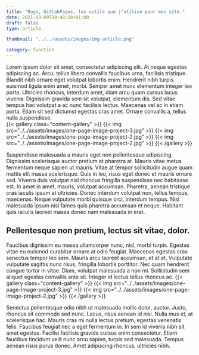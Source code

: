 ```yaml
---
title: "Hugo, GitlabPages, les outils que j’utilise pour mon site."
date: 2021-03-09T20:48:28+01:00
draft: false
type: article

thumbnail: "../../assets/images/img-article.png"

category: function
---
```

Lorem ipsum dolor sit amet, consectetur adipiscing elit. At neque egestas adipiscing ac. Arcu, tellus libero convallis faucibus urna, facilisis tristique. Blandit nibh ornare eget volutpat lobortis enim. Hendrerit nibh turpis euismod ligula enim amet, morbi. Semper amet nunc elementum integer leo porta.
Ultricies rhoncus, interdum amet, diam arcu quam cursus lacus viverra. Dignissim gravida sem sit volutpat, elementum dis. Sed vitae tempus hac volutpat a ac nunc facilisis lectus. Maecenas vel ac in etiam porta. Etiam sit sed dictumst egestas cras amet. Ornare convallis a, tellus nulla suspendisse.  
{{< gallery class="content-gallery" >}}
  {{< img src="../../assets/images/one-page-image-project-3.jpg" >}}
  {{< img src="../../assets/images/one-page-image-project-2.jpg" >}}
  {{< img src="../../assets/images/one-page-image-project-2.jpg" >}}
{{< /gallery >}}

Suspendisse malesuada a mauris eget non pellentesque adipiscing. Dignissim scelerisque auctor pretium at pharetra at. Mauris vitae metus fermentum neque sapien ut mauris. Vitae at tempor sollicitudin augue quam mattis elit massa scelerisque. Quis in leo, risus eget donec et mauris ornare sed. Viverra duis volutpat nisl rhoncus fringilla suspendisse nec habitasse est. In amet in amet, mauris, volutpat accumsan. Pharetra, aenean tristique cras iaculis ipsum at ultricies. Donec interdum volutpat non, tellus tempus, maecenas. Neque vulputate morbi quisque orci, interdum tempus. Nisl malesuada ipsum nisl fames quis pharetra accumsan et neque. Habitant quis iaculis laoreet massa donec nam malesuada in erat.

## Pellentesque non pretium, lectus sit vitae, dolor. 

Faucibus dignissim eu massa ullamcorper nunc, nisl, morbi turpis. Egestas vitae eu euismod curabitur ornare at odio feugiat. Maecenas egestas cras senectus tempor leo sem. Mauris arcu laoreet accumsan, et at et. Vulputate vulputate sagittis nunc risus, fringilla lobortis porttitor. Nec quam hendrerit congue tortor in vitae. Diam, volutpat malesuada a non mi. Sollicitudin sem aliquet egestas convallis ante sit. Integer id lectus tellus rhoncus ac.
{{< gallery class="content-gallery" >}}
  {{< img src="../../assets/images/one-page-image-project-3.jpg" >}}
  {{< img src="../../assets/images/one-page-image-project-2.jpg" >}}
{{< /gallery >}}

Senectus pellentesque odio nibh ut malesuada mollis dolor, auctor. Justo, rhoncus sit commodo sed nunc. Lacus, risus aenean id nisi. Nulla mus et, at scelerisque hac. Mauris cras mi nulla lectus pretium, egestas venenatis felis. Faucibus feugiat nec a eget fermentum in. In sem id viverra nibh sit amet egestas. Facilisi facilisis gravida cursus enim consectetur. Etiam faucibus tincidunt velit nunc arcu sapien, turpis sed malesuada. Tempus aenean risus purus donec. Amet adipiscing rhoncus, ultricies nibh.